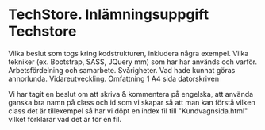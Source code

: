 # TechStore.  Inlämningsuppgift Techstore

Vilka beslut som togs kring kodstrukturen, inkludera några exempel.
Vilka tekniker (ex. Bootstrap, SASS, JQuery mm) som har har används och varför.
Arbetsfördelning och samarbete.
Svårigheter.
Vad hade kunnat göras annorlunda.
Vidareutveckling.
Omfattning 1 A4 sida datorskriven 


Vi har tagit en beslut om att skriva & kommentera på engelska, att använda ganska bra namn på class och id som vi skapar så att man kan förstå vilken class det är tillexempel så har vi döpt en index fil till "Kundvagnsida.html" vilket förklarar vad det är för en fil.
